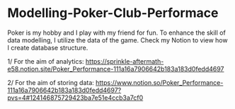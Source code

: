 # Modelling-Poker-Club-Performace
Poker is my hobby and I play with my friend for fun. To enhance the skill of data modelling, I utilize the data of the game.
Check my Notion to view how I create database structure.

1/ For the aim of analytics: https://sprinkle-aftermath-e58.notion.site/Poker_Performance-111a16a7906642b183a183d0fedd4697 


2/ For the aim of storing data: https://www.notion.so/Poker_Performance-111a16a7906642b183a183d0fedd4697?pvs=4#124146875729423ba7e51e4ccb3a7cf0 
